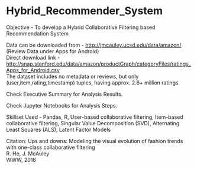 # Hybrid_Recommender_System
Objective - To develop a Hybrid Collaborative Filtering based Recommendation System 

Data can be downloaded from - http://jmcauley.ucsd.edu/data/amazon/  (Review Data under Apps for Android)  
Direct download link - http://snap.stanford.edu/data/amazon/productGraph/categoryFiles/ratings_Apps_for_Android.csv  
The dataset includes no metadata or reviews, but only (user,item,rating,timestamp) tuples, having approx. 2.6+ million ratings

Check Executive Summary for Analysis Results.

Check Jupyter Notebooks for Analysis Steps.

Skillset Used -  Pandas, R, User-based collaborative filtering, Item-based collaborative filtering, Singular Value Decomposition (SVD),
Alternating Least Squares (ALS), Latent Factor Models

Citation:
Ups and downs: Modeling the visual evolution of fashion trends with one-class collaborative filtering  
R. He, J. McAuley  
WWW, 2016

